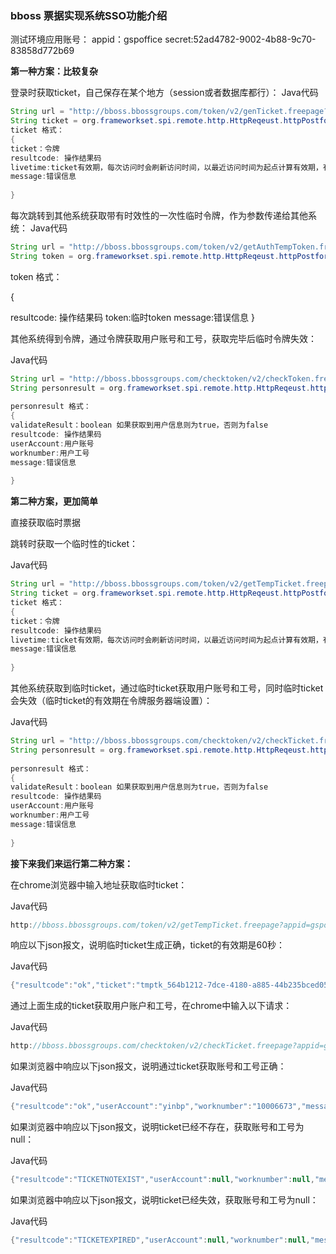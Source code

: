 ### bboss 票据实现系统SSO功能介绍

测试环境应用账号：
appid：gspoffice
secret:52ad4782-9002-4b88-9c70-83858d772b69

**第一种方案：比较复杂**

登录时获取ticket，自己保存在某个地方（session或者数据库都行）：
Java代码

```java
String url = "http://bboss.bbossgroups.com/token/v2/genTicket.freepage?appid="+appid + "&secret="+secret + "&account="+account+ "&worknumber="+worknumber;  
String ticket = org.frameworkset.spi.remote.http.HttpReqeust.httpPostforString(url);  
ticket 格式：  
{  
ticket：令牌  
resultcode: 操作结果码  
livetime:ticket有效期，每次访问时会刷新访问时间，以最近访问时间为起点计算有效期，有效期内都可以使用  
message:错误信息  
  
}  
```

每次跳转到其他系统获取带有时效性的一次性临时令牌，作为参数传递给其他系统：
Java代码

```java
String url = "http://bboss.bbossgroups.com/token/v2/getAuthTempToken.freepage?appid="+appid + "&secret="+secret + "&ticket="+ticket;  
String token = org.frameworkset.spi.remote.http.HttpReqeust.httpPostforString(url);  
```

token 格式：

  {

resultcode: 操作结果码
token:临时token
message:错误信息
}  

其他系统得到令牌，通过令牌获取用户账号和工号，获取完毕后临时令牌失效：

Java代码 

```java
String url = "http://bboss.bbossgroups.com/checktoken/v2/checkToken.freepage?appid="+appid + "&secret="+secret + "&token="+token;  
String personresult = org.frameworkset.spi.remote.http.HttpReqeust.httpPostforString(url);  
  
personresult 格式：  
{  
validateResult：boolean 如果获取到用户信息则为true，否则为false  
resultcode: 操作结果码  
userAccount:用户账号  
worknumber:用户工号  
message:错误信息  
  
}  
```

**第二种方案，更加简单**

直接获取临时票据

跳转时获取一个临时性的ticket：

Java代码

```java
String url = "http://bboss.bbossgroups.com/token/v2/getTempTicket.freepage?appid="+appid + "&secret="+secret + "&account="+account+ "&worknumber="+worknumber;  
String ticket = org.frameworkset.spi.remote.http.HttpReqeust.httpPostforString(url);  
ticket 格式：  
{  
ticket：令牌  
resultcode: 操作结果码  
livetime:ticket有效期，每次访问时会刷新访问时间，以最近访问时间为起点计算有效期，有效期内都可以使用  
message:错误信息  
  
}  
```

其他系统获取到临时ticket，通过临时ticket获取用户账号和工号，同时临时ticket会失效（临时ticket的有效期在令牌服务器端设置）：

Java代码

```java
String url = "http://bboss.bbossgroups.com/checktoken/v2/checkTicket.freepage?appid="+appid + "&secret="+secret + "&ticket="+ticket;  
String personresult = org.frameworkset.spi.remote.http.HttpReqeust.httpPostforString(url);  
  
personresult 格式：  
{  
validateResult：boolean 如果获取到用户信息则为true，否则为false  
resultcode: 操作结果码  
userAccount:用户账号  
worknumber:用户工号  
message:错误信息  
  
}  
```

**接下来我们来运行第二种方案：**

在chrome浏览器中输入地址获取临时ticket：

Java代码 

```java
http://bboss.bbossgroups.com/token/v2/getTempTicket.freepage?appid=gspoffice&secret=52ad4782-9002-4b88-9c70-83858d772b69&account=yinbp&worknumber=10006673  
```

响应以下json报文，说明临时ticket生成正确，ticket的有效期是60秒：

Java代码

```java
{"resultcode":"ok","ticket":"tmptk_564b1212-7dce-4180-a885-44b235bced05","livetime":60000,"message":null}  
```

通过上面生成的ticket获取用户账户和工号，在chrome中输入以下请求：

Java代码 

```java
http://bboss.bbossgroups.com/checktoken/v2/checkTicket.freepage?appid=gspoffice&secret=52ad4782-9002-4b88-9c70-83858d772b69&ticket=tmptk_e8d179c3-cfe9-41cb-ba81-d466e19c5e0f  
```

如果浏览器中响应以下json报文，说明通过ticket获取账号和工号正确：

Java代码

```java
{"resultcode":"ok","userAccount":"yinbp","worknumber":"10006673","message":null,"validateResult":true}  
```

如果浏览器中响应以下json报文，说明ticket已经不存在，获取账号和工号为null：

Java代码

```java
{"resultcode":"TICKETNOTEXIST","userAccount":null,"worknumber":null,"message":null,"validateResult":false}  
```

如果浏览器中响应以下json报文，说明ticket已经失效，获取账号和工号为null：

Java代码 

```java
{"resultcode":"TICKETEXPIRED","userAccount":null,"worknumber":null,"message":null,"validateResult":false}  
```

